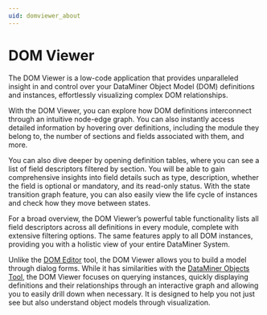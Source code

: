 ```yaml
---
uid: domviewer_about
---
```


# DOM Viewer

The DOM Viewer is a low-code application that provides unparalleled insight in and control over your DataMiner Object Model (DOM) definitions and instances, effortlessly visualizing complex DOM relationships.

With the DOM Viewer, you can explore how DOM definitions interconnect through an intuitive node-edge graph. You can also instantly access detailed information by hovering over definitions, including the module they belong to, the number of sections and fields associated with them, and more.

You can also dive deeper by opening definition tables, where you can see a list of field descriptors filtered by section. You will be able to gain comprehensive insights into field details such as type, description, whether the field is optional or mandatory, and its read-only status. With the state transition graph feature, you can also easily view the life cycle of instances and check how they move between states.

For a broad overview, the DOM Viewer’s powerful table functionality lists all field descriptors across all definitions in every module, complete with extensive filtering options. The same features apply to all DOM instances, providing you with a holistic view of your entire DataMiner System.

Unlike the [DOM Editor](xref:DOM_Editor) tool, the DOM Viewer allows you to build a model through dialog forms. While it has similarities with the [DataMiner Objects Tool](xref:DataMiner_Objects_Tool), the DOM Viewer focuses on querying instances, quickly displaying definitions and their relationships through an interactive graph and allowing you to easily drill down when necessary. It is designed to help you not just see but also understand object models through visualization.
